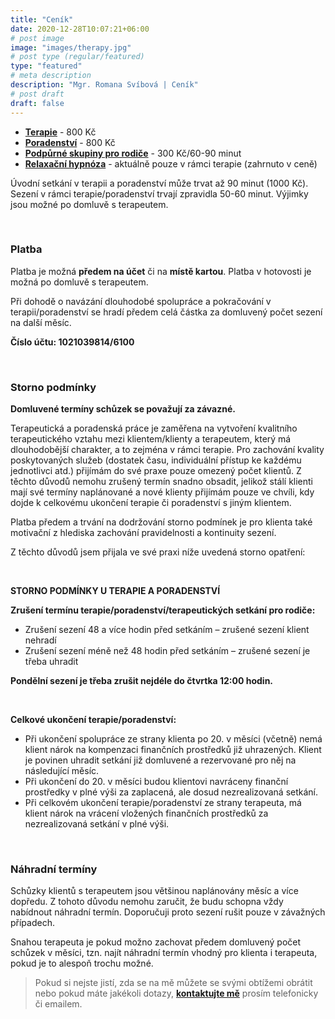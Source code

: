 ```yaml
---
title: "Ceník"
date: 2020-12-28T10:07:21+06:00
# post image
image: "images/therapy.jpg"
# post type (regular/featured)
type: "featured"
# meta description
description: "Mgr. Romana Svíbová | Ceník"
# post draft
draft: false
---
```


- [**Terapie**](/terapie) - 800 Kč
- [**Poradenství**](/poradenstvi) - 800 Kč
- [**Podpůrné skupiny pro rodiče**](/skupiny) - 300 Kč/60-90 minut
- [**Relaxační hypnóza**](/hypnoza) - aktuálně pouze v rámci terapie (zahrnuto v ceně)
 
Úvodní setkání v terapii a poradenství může trvat až 90 minut (1000 Kč). Sezení v rámci terapie/poradenství trvají zpravidla 50-60 minut. Výjimky jsou možné po domluvě s terapeutem.

<br>

### Platba
Platba je možná **předem na účet** či na **místě kartou**. Platba v hotovosti je možná po domluvě s terapeutem.

Při dohodě o navázání dlouhodobé spolupráce a pokračování v terapii/poradenství se hradí předem celá částka za domluvený počet sezení na další měsíc.

**Číslo účtu: 1021039814/6100** 

<br>

### Storno podmínky
**Domluvené termíny schůzek se považují za závazné.**

Terapeutická a poradenská práce je zaměřena na vytvoření kvalitního terapeutického vztahu mezi klientem/klienty a terapeutem, který má dlouhodobější charakter, a to zejména v rámci terapie.  Pro zachování kvality poskytovaných služeb (dostatek času, individuální přístup ke každému jednotlivci atd.)  přijímám do své praxe pouze omezený počet klientů. Z těchto důvodů nemohu zrušený termín snadno obsadit, jelikož stálí klienti mají své termíny naplánované a nové klienty přijímám pouze ve chvíli, kdy dojde k celkovému ukončení terapie či poradenství s jiným klientem.

Platba předem a trvání na dodržování storno podmínek je pro klienta také motivační z hlediska zachování pravidelnosti a kontinuity sezení. 

Z těchto důvodů jsem přijala ve své praxi níže uvedená storno opatření:

<br>

**STORNO PODMÍNKY U TERAPIE A PORADENSTVÍ**

**Zrušení termínu terapie/poradenství/terapeutických setkání pro rodiče:**
- Zrušení sezení 48 a více hodin před setkáním – zrušené sezení klient nehradí
- Zrušení sezení méně než 48 hodin před setkáním – zrušené sezení je třeba uhradit

**Pondělní sezení je třeba zrušit nejdéle do čtvrtka 12:00 hodin.**

<br>

**Celkové ukončení terapie/poradenství:**
- Při ukončení spolupráce ze strany klienta po 20. v měsíci (včetně) nemá klient nárok na kompenzaci finančních prostředků již uhrazených. Klient je povinen uhradit setkání již domluvené a rezervované pro něj na následující měsíc. 
- Při ukončení do 20. v měsíci budou klientovi navráceny finanční prostředky v plné výši  za zaplacená, ale dosud nezrealizovaná setkání.
- Při celkovém ukončení terapie/poradenství ze strany terapeuta, má klient nárok na vrácení vložených finančních prostředků za nezrealizovaná setkání v plné výši.

<br>

### Náhradní termíny
Schůzky klientů s terapeutem jsou většinou naplánovány měsíc a více dopředu. Z tohoto důvodu nemohu zaručit, že budu schopna vždy nabídnout náhradní termín. Doporučuji proto sezení rušit pouze v závažných případech.

Snahou terapeuta je pokud možno zachovat předem domluvený počet schůzek v měsíci, tzn. najít náhradní termín vhodný pro klienta i terapeuta, pokud je to alespoň trochu možné.

> Pokud si nejste jistí, zda se na mě můžete se svými obtížemi obrátit nebo pokud máte jakékoli dotazy, [**kontaktujte mě**](/contact) prosím telefonicky či emailem.

